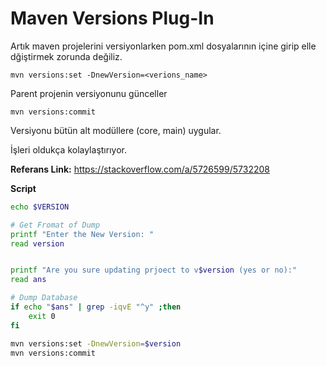# Maven Versions Plug-In
Artık maven projelerini versiyonlarken pom.xml dosyalarının içine girip elle dğiştirmek zorunda değiliz.

```mvn versions:set -DnewVersion=<verions_name>```

Parent projenin versiyonunu günceller

```mvn versions:commit```

Versiyonu bütün alt modüllere (core, main) uygular. 

İşleri oldukça kolaylaştırıyor.

**Referans Link:** https://stackoverflow.com/a/5726599/5732208

**Script**


```bash
echo $VERSION

# Get Fromat of Dump
printf "Enter the New Version: "
read version


printf "Are you sure updating prjoect to v$version (yes or no):"
read ans

# Dump Database
if echo "$ans" | grep -iqvE "^y" ;then
    exit 0
fi         

mvn versions:set -DnewVersion=$version
mvn versions:commit

```


